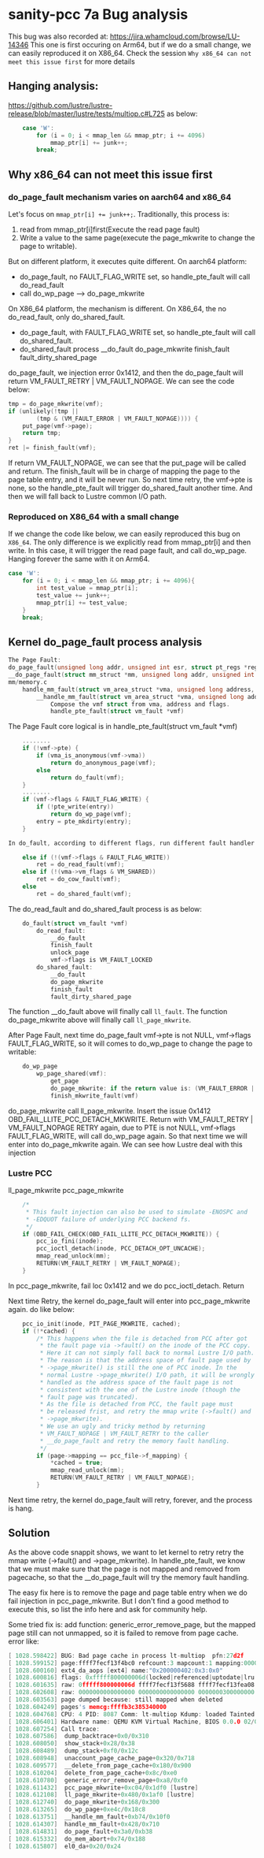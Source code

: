 # sanity-pcc 7a Bug analysis
This bug was also recorded at: https://jira.whamcloud.com/browse/LU-14346
This one is first occuring on Arm64, but if we do a small change, we can easily reproduced it on X86_64.
Check the session `Why x86_64 can not meet this issue first` for more details

## Hanging analysis:
https://github.com/lustre/lustre-release/blob/master/lustre/tests/multiop.c#L725 as below:
```c
    case 'W':
        for (i = 0; i < mmap_len && mmap_ptr; i += 4096)
            mmap_ptr[i] += junk++;
        break;
```

## Why x86_64 can not meet this issue first
### do_page_fault mechanism varies on aarch64 and x86_64
Let's focus on `mmap_ptr[i] += junk++;`. Traditionally, this process is:
1. read from mmap_ptr[i]first(Execute the read page fault)
2. Write a value to the same page(execute the page_mkwrite to change the page to writable).

But on different platform, it executes quite different.
On aarch64 platform:
- do_page_fault, no FAULT_FLAG_WRITE set, so handle_pte_fault will call do_read_fault
- call do_wp_page --> do_page_mkwrite

On X86_64 platform, the mechanism is different. On X86_64, the no do_read_fault, only do_shared_fault.
- do_page_fault, with FAULT_FLAG_WRITE set, so handle_pte_fault will call do_shared_fault.
- do_shared_fault process
    __do_fault
    do_page_mkwrite
    finish_fault
    fault_dirty_shared_page

do_page_fault, we injection error 0x1412, and then the do_page_fault will return VM_FAULT_RETRY | VM_FAULT_NOPAGE.
We can see the code below:
```c
tmp = do_page_mkwrite(vmf);
if (unlikely(!tmp ||
        (tmp & (VM_FAULT_ERROR | VM_FAULT_NOPAGE)))) {
    put_page(vmf->page);
    return tmp;
}
ret |= finish_fault(vmf);
```
If return VM_FAULT_NOPAGE, we can see that the put_page will be called and return. The finish_fault will be in charge of mapping the page to the page table entry,
and it will be never run. So next time retry, the vmf->pte is none, so the handle_pte_fault will trigger do_shared_fault another time. And then we will fall back to 
Lustre common I/O path.

### Reproduced on X86_64 with a small change
If we change the code like below, we can easily reproduced this bug on `X86_64`. The only difference is we explicitly read from mmap_ptr[i] and then write.
In this case, it will trigger the read page fault, and call do_wp_page. Hanging forever the same with it on Arm64.
```c
case 'W':
    for (i = 0; i < mmap_len && mmap_ptr; i += 4096){
        int test_value = mmap_ptr[i];
        test_value += junk++;
        mmap_ptr[i] += test_value;
    }
    break;
```

## Kernel do_page_fault process analysis
```c
The Page Fault:
do_page_fault(unsigned long addr, unsigned int esr, struct pt_regs *regs)
__do_page_fault(struct mm_struct *mm, unsigned long addr, unsigned int mm_flags, unsigned long vm_flags, struct task_struct *tsk)
mm/memory.c
    handle_mm_fault(struct vm_area_struct *vma, unsigned long address, unsigned int flags)
        __handle_mm_fault(struct vm_area_struct *vma, unsigned long address, unsigned int flags)
            Compose the vmf struct from vma, address and flags.
            handle_pte_fault(struct vm_fault *vmf)


```

The Page Fault core logical is in handle_pte_fault(struct vm_fault *vmf)
```c
    ........
	if (!vmf->pte) {
		if (vma_is_anonymous(vmf->vma))
			return do_anonymous_page(vmf);
		else
			return do_fault(vmf);
	}
    ........
    if (vmf->flags & FAULT_FLAG_WRITE) {
		if (!pte_write(entry))
			return do_wp_page(vmf);
		entry = pte_mkdirty(entry);
	}

In do_fault, according to different flags, run different fault handler. After the do_(*)_fault, the vmf->page will be ready and mapped into page tables.

    else if (!(vmf->flags & FAULT_FLAG_WRITE))
		ret = do_read_fault(vmf);
	else if (!(vma->vm_flags & VM_SHARED))
		ret = do_cow_fault(vmf);
	else
		ret = do_shared_fault(vmf);
```

The do_read_fault and do_shared_fault process is as below:
```c
    do_fault(struct vm_fault *vmf)
        do_read_fault:
            __do_fault
            finish_fault
            unlock_page
            vmf->flags is VM_FAULT_LOCKED
        do_shared_fault:
            __do_fault
            do_page_mkwrite 
            finish_fault
            fault_dirty_shared_page
```
The function __do_fault above will finally call `ll_fault`.
The function do_page_mkwrite above will finally call `ll_page_mkwrite`.

After Page Fault, next time do_page_fault vmf->pte is not NULL, vmf->flags FAULT_FLAG_WRITE, so it will comes to do_wp_page to change the page to writable:
```c
    do_wp_page
        wp_page_shared(vmf):
            get_page
            do_page_mkwrite: if the return value is: (VM_FAULT_ERROR | VM_FAULT_NOPAGE) then put_page and return
            finish_mkwrite_fault(vmf)
```
do_page_mkwrite call ll_page_mkwrite.
    Insert the issue 0x1412 OBD_FAIL_LLITE_PCC_DETACH_MKWRITE.
    Return with VM_FAULT_RETRY | VM_FAULT_NOPAGE
    RETRY again, due to PTE is not NULL, vmf->flags FAULT_FLAG_WRITE, will call do_wp_page again.
So that next time we will enter into do_page_mkwrite again.
We can see how Lustre deal with this injection

### Lustre PCC
ll_page_mkwrite
    pcc_page_mkwrite

```c
	/*
	 * This fault injection can also be used to simulate -ENOSPC and
	 * -EDQUOT failure of underlying PCC backend fs.
	 */
	if (OBD_FAIL_CHECK(OBD_FAIL_LLITE_PCC_DETACH_MKWRITE)) {
		pcc_io_fini(inode);
		pcc_ioctl_detach(inode, PCC_DETACH_OPT_UNCACHE);
		mmap_read_unlock(mm);
		RETURN(VM_FAULT_RETRY | VM_FAULT_NOPAGE);
	}
```
In pcc_page_mkwrite, fail loc 0x1412 and we do pcc_ioctl_detach. Return

Next time Retry, the kernel do_page_fault will enter into pcc_page_mkwrite again. do like below:
```c
	pcc_io_init(inode, PIT_PAGE_MKWRITE, cached);
	if (!*cached) {
		/* This happens when the file is detached from PCC after got
		 * the fault page via ->fault() on the inode of the PCC copy.
		 * Here it can not simply fall back to normal Lustre I/O path.
		 * The reason is that the address space of fault page used by
		 * ->page_mkwrite() is still the one of PCC inode. In the
		 * normal Lustre ->page_mkwrite() I/O path, it will be wrongly
		 * handled as the address space of the fault page is not
		 * consistent with the one of the Lustre inode (though the
		 * fault page was truncated).
		 * As the file is detached from PCC, the fault page must
		 * be released frist, and retry the mmap write (->fault() and
		 * ->page_mkwrite).
		 * We use an ugly and tricky method by returning
		 * VM_FAULT_NOPAGE | VM_FAULT_RETRY to the caller
		 * __do_page_fault and retry the memory fault handling.
		 */
		if (page->mapping == pcc_file->f_mapping) {
			*cached = true;
			mmap_read_unlock(mm);
			RETURN(VM_FAULT_RETRY | VM_FAULT_NOPAGE);
		}
```
Next time retry, the kernel do_page_fault will retry, forever, and the process is hang.

## Solution
As the above code snappit shows, we want to let kernel to retry retry the mmap write (->fault() and ->page_mkwrite).
In handle_pte_fault, we know that we must make sure that the page is not mapped and removed from pagecache, so that the
__do_page_fault will try the memory fault handling. 

The easy fix here is to remove the page and page table entry when we do fail injection in pcc_page_mkwrite. But I don't 
find a good method to execute this, so list the info here and ask for community help.

Some tried fix is:
add function: generic_error_remove_page, but the mapped page still can not unmapped, so it is failed to remove from page cache.
error like:
```c
[ 1028.598422] BUG: Bad page cache in process lt-multiop  pfn:27d2f
[ 1028.599152] page:ffff7fecf13f4bc0 refcount:3 mapcount:1 mapping:0000000062843dba index:0x0
[ 1028.600160] ext4_da_aops [ext4] name:"0x200000402:0x3:0x0"
[ 1028.600816] flags: 0xfffff800000006d(locked|referenced|uptodate|lru|active)
[ 1028.601635] raw: 0fffff800000006d ffff7fecf13f5688 ffff7fecf13fea08 ffffb3c3a49ebe00
[ 1028.602608] raw: 0000000000000000 0000000000000000 0000000300000000 ffffb3c385340000
[ 1028.603563] page dumped because: still mapped when deleted
[ 1028.604249] pages's memcg:ffffb3c385340000
[ 1028.604768] CPU: 4 PID: 8087 Comm: lt-multiop Kdump: loaded Tainted: G        W  OE    --------- -  - 4.18.0-348.2.1.el8_lustre_debugdebug.aarch64 #1
[ 1028.606401] Hardware name: QEMU KVM Virtual Machine, BIOS 0.0.0 02/06/2015
[ 1028.607254] Call trace:
[ 1028.607586]  dump_backtrace+0x0/0x310
[ 1028.608050]  show_stack+0x28/0x38
[ 1028.608489]  dump_stack+0xf0/0x12c
[ 1028.608948]  unaccount_page_cache_page+0x320/0x718
[ 1028.609577]  __delete_from_page_cache+0x180/0x900
[ 1028.610204]  delete_from_page_cache+0x8c/0xe0
[ 1028.610780]  generic_error_remove_page+0xa8/0xf0
[ 1028.611432]  pcc_page_mkwrite+0xc04/0x1df0 [lustre]
[ 1028.612108]  ll_page_mkwrite+0x480/0x1af0 [lustre]
[ 1028.612740]  do_page_mkwrite+0x168/0x300
[ 1028.613265]  do_wp_page+0xe4c/0x18c8
[ 1028.613751]  __handle_mm_fault+0xb74/0x10f0
[ 1028.614307]  handle_mm_fault+0x428/0x710
[ 1028.614831]  do_page_fault+0x3a0/0xb38
[ 1028.615332]  do_mem_abort+0x74/0x188
[ 1028.615807]  el0_da+0x20/0x24
```
